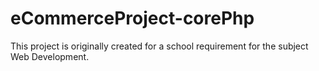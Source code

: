 # eCommerceProject-corePhp
This project is originally created for a school requirement for the subject Web Development.
